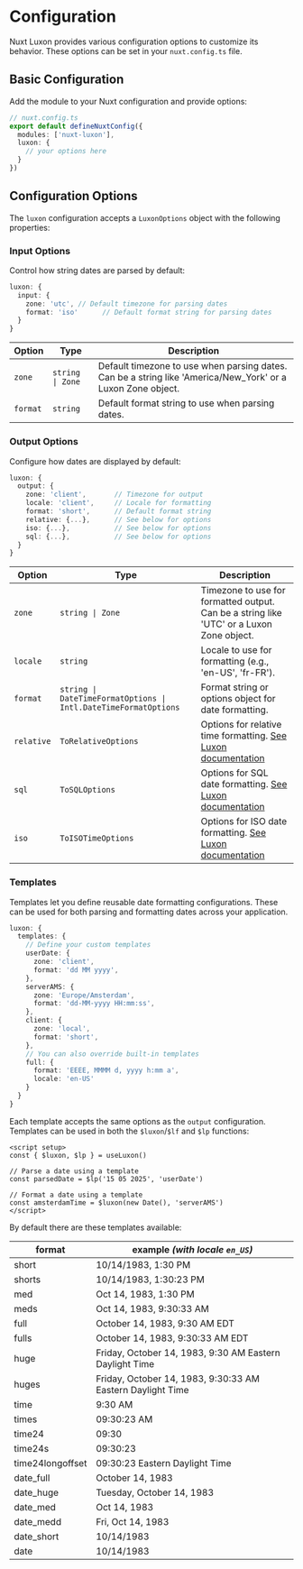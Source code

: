 # Configuration

Nuxt Luxon provides various configuration options to customize its behavior. These options can be set in your `nuxt.config.ts` file.

## Basic Configuration

Add the module to your Nuxt configuration and provide options:

```ts
// nuxt.config.ts
export default defineNuxtConfig({
  modules: ['nuxt-luxon'],
  luxon: {
    // your options here
  }
})
```

## Configuration Options

The `luxon` configuration accepts a `LuxonOptions` object with the following properties:

### Input Options

Control how string dates are parsed by default:

```ts
luxon: {
  input: {
    zone: 'utc', // Default timezone for parsing dates
    format: 'iso'      // Default format string for parsing dates
  }
}
```

| Option | Type | Description |
|--------|------|-------------|
| `zone` | `string \| Zone` | Default timezone to use when parsing dates. Can be a string like 'America/New_York' or a Luxon Zone object. |
| `format` | `string` | Default format string to use when parsing dates. |

### Output Options

Configure how dates are displayed by default:

```ts
luxon: {
  output: {
    zone: 'client',       // Timezone for output
    locale: 'client',     // Locale for formatting
    format: 'short',      // Default format string
    relative: {...},      // See below for options
    iso: {...},           // See below for options
    sql: {...},           // See below for options
  }
}
```

| Option | Type | Description |
|--------|------|-------------|
| `zone` | `string \| Zone` | Timezone to use for formatted output. Can be a string like 'UTC' or a Luxon Zone object. |
| `locale` | `string` | Locale to use for formatting (e.g., 'en-US', 'fr-FR'). |
| `format` | `string \| DateTimeFormatOptions \| Intl.DateTimeFormatOptions` | Format string or options object for date formatting. |
| `relative` | `ToRelativeOptions` | Options for relative time formatting. [See Luxon documentation](https://moment.github.io/luxon/api-docs/index.html#datetimetorelative) |
| `sql` | `ToSQLOptions` | Options for SQL date formatting. [See Luxon documentation](https://moment.github.io/luxon/api-docs/index.html#datetimetosql) |
| `iso` | `ToISOTimeOptions` | Options for ISO date formatting. [See Luxon documentation](https://moment.github.io/luxon/api-docs/index.html#datetimetoiso) |

### Templates

Templates let you define reusable date formatting configurations. These can be used for both parsing and formatting dates across your application.

```ts
luxon: {
  templates: {
    // Define your custom templates
    userDate: {
      zone: 'client',
      format: 'dd MM yyyy',
    },
    serverAMS: {
      zone: 'Europe/Amsterdam',
      format: 'dd-MM-yyyy HH:mm:ss',
    },
    client: {
      zone: 'local',
      format: 'short',
    },
    // You can also override built-in templates
    full: { 
      format: 'EEEE, MMMM d, yyyy h:mm a',
      locale: 'en-US'
    }
  }
}
```

Each template accepts the same options as the `output` configuration. Templates can be used in both the `$luxon`/`$lf` and `$lp` functions:

```vue
<script setup>
const { $luxon, $lp } = useLuxon()

// Parse a date using a template
const parsedDate = $lp('15 05 2025', 'userDate')

// Format a date using a template
const amsterdamTime = $luxon(new Date(), 'serverAMS')
</script>
```

By default there are these templates available:

| format           | example _(with locale `en_US`)_                            |
| ---------------- | ---------------------------------------------------------- |
| short            | 10/14/1983, 1:30 PM                                        |
| shorts           | 10/14/1983, 1:30:23 PM                                     |
| med              | Oct 14, 1983, 1:30 PM                                      |
| meds             | Oct 14, 1983, 9:30:33 AM                                   |
| full             | October 14, 1983, 9:30 AM EDT                              |
| fulls            | October 14, 1983, 9:30:33 AM EDT                           |
| huge             | Friday, October 14, 1983, 9:30 AM Eastern Daylight Time    |
| huges            | Friday, October 14, 1983, 9:30:33 AM Eastern Daylight Time |
| time             | 9:30 AM                                                    |
| times            | 09:30:23 AM                                                |
| time24           | 09:30                                                      |
| time24s          | 09:30:23                                                   |
| time24longoffset | 09:30:23 Eastern Daylight Time                             |
| date_full        | October 14, 1983                                           |
| date_huge        | Tuesday, October 14, 1983                                  |
| date_med         | Oct 14, 1983                                               |
| date_medd        | Fri, Oct 14, 1983                                          |
| date_short       | 10/14/1983                                                 |
| date             | 10/14/1983                                                 |

